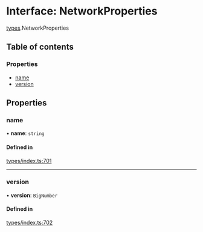 # Interface: NetworkProperties

[types](../wiki/types).NetworkProperties

## Table of contents

### Properties

- [name](../wiki/types.NetworkProperties#name)
- [version](../wiki/types.NetworkProperties#version)

## Properties

### name

• **name**: `string`

#### Defined in

[types/index.ts:701](https://github.com/PolymathNetwork/polymesh-sdk/blob/49113a20/src/types/index.ts#L701)

___

### version

• **version**: `BigNumber`

#### Defined in

[types/index.ts:702](https://github.com/PolymathNetwork/polymesh-sdk/blob/49113a20/src/types/index.ts#L702)
